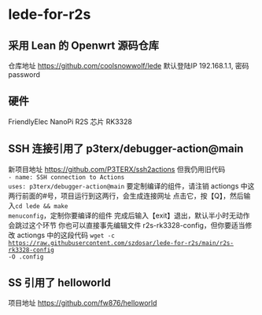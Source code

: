 # lede-for-r2s
## 采用 Lean 的 Openwrt 源码仓库
仓库地址 https://github.com/coolsnowwolf/lede
默认登陆IP 192.168.1.1, 密码 password

## 硬件
FriendlyElec NanoPi R2S 芯片 RK3328

## SSH 连接引用了 p3terx/debugger-action@main
新项目地址 https://github.com/P3TERX/ssh2actions
但我仍用旧代码<br>
<code>- name: SSH connection to Actions</code>
<code>  uses: p3terx/debugger-action@main</code>
要定制编译的组件，请注销 actiongs 中这两行前面的#号，项目运行到这两行，会生成连接网址
点击它，按【Q】，然后输入<code>cd lede && make menuconfig</code>，定制你要编译的组件
完成后输入【exit】退出，默认半小时无动作会跳过这个环节
你也可以直接事先编辑文件 r2s-rk3328-config，但你要适当修改 actiongs 中的这段代码
<code>wget -c https://raw.githubusercontent.com/szdosar/lede-for-r2s/main/r2s-rk3328-config -O .config</code>

## SS 引用了 helloworld
项目地址 https://github.com/fw876/helloworld
